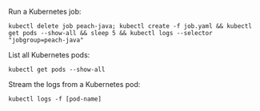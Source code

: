 Run a Kubernetes job:
```
kubectl delete job peach-java; kubectl create -f job.yaml && kubectl get pods --show-all && sleep 5 && kubectl logs --selector "jobgroup=peach-java"
```

List all Kubernetes pods:
```
kubectl get pods --show-all
```

Stream the logs from a Kubernetes pod:
```
kubectl logs -f [pod-name]
```
